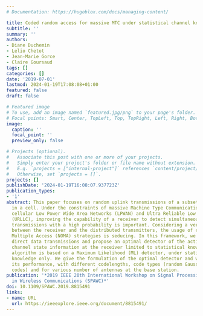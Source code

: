 ```yaml
---
# Documentation: https://hugoblox.com/docs/managing-content/

title: Coded random access for massive MTC under statistical channel knowledge
subtitle: ''
summary: ''
authors:
- Diane Duchemin
- Lelio Chetot
- Jean-Marie Gorce
- Claire Goursaud
tags: []
categories: []
date: '2019-07-01'
lastmod: 2024-01-19T17:08:08+01:00
featured: false
draft: false

# Featured image
# To use, add an image named `featured.jpg/png` to your page's folder.
# Focal points: Smart, Center, TopLeft, Top, TopRight, Left, Right, BottomLeft, Bottom, BottomRight.
image:
  caption: ''
  focal_point: ''
  preview_only: false

# Projects (optional).
#   Associate this post with one or more of your projects.
#   Simply enter your project's folder or file name without extension.
#   E.g. `projects = ["internal-project"]` references `content/project/deep-learning/index.md`.
#   Otherwise, set `projects = []`.
projects: []
publishDate: '2024-01-19T16:08:07.937723Z'
publication_types:
- '1'
abstract: This paper focuses on random uplink transmissions of a subset of nodes disseminated
  in a cell. Under the constraints of massive Machine Type Communication (mMTC) in
  cellular Low Power Wide Area Networks (LPWAN) and Ultra Reliable Low Latency Communications
  (URLLC), improving the capability of a receiver to detect simultaneously several
  transmissions with a high probability is important. Considering a very limited coordination
  between the receiver and the distributed transmitters, the usage of coded Non Orthogonal
  Multiple Access (NOMA) strategies is seducing. In this framework, we target synchronous
  direct data transmissions and propose an optimal detector of the active users with
  channel state information at the receiver limited to statistical knowledge. This
  algorithm is based on a Maximum Likelihood (ML) detector, under statistical channel
  knowledge only. We give the formulation of the optimal detector and we evaluate
  its performance, with different codelengths, code types (random Gaussian and Grassmannian
  codes) and for various number of antennas at the base station.
publication: '*2019 IEEE 20th International Workshop on Signal Processing Advances
  in Wireless Communications (SPAWC)*'
doi: 10.1109/SPAWC.2019.8815491
links:
- name: URL
  url: https://ieeexplore.ieee.org/document/8815491/
---
```

